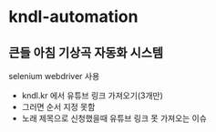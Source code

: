 # kndl-automation

## 큰들 아침 기상곡 자동화 시스템

selenium webdriver 사용

* kndl.kr 에서 유튜브 링크 가져오기(3개만)
* 그러면 순서 지정 못함
* 노래 제목으로 신청했을때 유튜브 링크 못 가져오는 이슈
